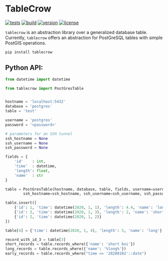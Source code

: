 # TableCrow 

[![tests](https://github.com/zacharyburnett/TableCrow/workflows/tests/badge.svg)](https://github.com/zacharyburnett/TableCrow/actions?query=workflow%3Atests)
[![build](https://github.com/zacharyburnett/TableCrow/workflows/build/badge.svg)](https://github.com/zacharyburnett/TableCrow/actions?query=workflow%3Abuild)
[![version](https://img.shields.io/pypi/v/tablecrow)](https://pypi.org/project/tablecrow)
[![license](https://img.shields.io/badge/license-MIT-yellow.svg)](https://opensource.org/licenses/MIT)

`tablecrow` is an abstraction library over a generalized database table.
Currently, `tablecrow` offers an abstraction for PostGreSQL tables with simple PostGIS operations. 

```bash
pip install tablecrow
```

## Python API:
```python
from datetime import datetime

from tablecrow import PostGresTable


hostname = 'localhost:5432'
database = 'postgres'
table = 'test'

username = 'postgres'
password = '<password>'

# parameters for an SSH tunnel
ssh_hostname = None
ssh_username = None
ssh_password = None

fields = {
    'id'    : int,
    'time'  : datetime,
    'length': float,
    'name'  : str
}

table = PostGresTable(hostname, database, table, fields, username=username, password=password,
        ssh_hostname=ssh_hostname, ssh_username=ssh_username, ssh_password=ssh_password)

table.insert([
    {'id': 1, 'time': datetime(2020, 1, 1), 'length': 4.4, 'name': 'long boi'},
    {'id': 3, 'time': datetime(2020, 1, 3), 'length': 2, 'name': 'short boi'},
    {'id': 2, 'time': datetime(2020, 1, 2)}
])

table[4] = {'time': datetime(2020, 1, 4), 'length': 5, 'name': 'long'}

record_with_id_3 = table[3]
short_records = table.records_where({'name': 'short boi'})
long_records = table.records_where({'name': '%long%'})
early_records = table.records_where("time <= '20200102'::date")
```
